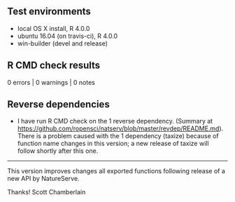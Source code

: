 ## Test environments

* local OS X install, R 4.0.0
* ubuntu 16.04 (on travis-ci), R 4.0.0
* win-builder (devel and release)

## R CMD check results

0 errors | 0 warnings | 0 notes

## Reverse dependencies

* I have run R CMD check on the 1 reverse dependency. (Summary at <https://github.com/ropensci/natserv/blob/master/revdep/README.md>). There is a problem 
caused with the 1 dependency (taxize) because of function name changes in this version; a new release of taxize will follow shortly after this one.

---

This version improves changes all exported functions following release of a new API by NatureServe.

Thanks!
Scott Chamberlain
